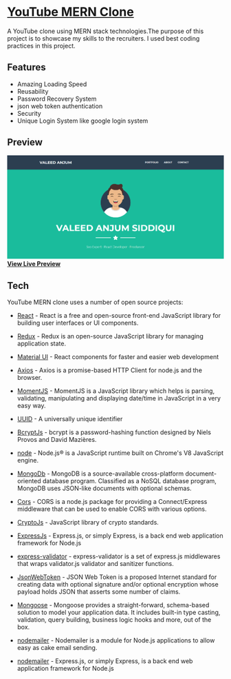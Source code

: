 # [YouTube MERN Clone](https://valeedanjum.github.io/yourportfolio/)

A YouTube clone using MERN stack technologies.The purpose of this project is to showcase my skills to the recruiters. I used best coding practices in this project.

## Features

- Amazing Loading Speed
- Reusability
- Password Recovery System
- json web token authentication
- Security
- Unique Login System like google login system

## Preview

[![YourPortfolio Preview](https://raw.githubusercontent.com/ValeedAnjum/yourportfolio/master/public/img/yourportfolio.png)](https://valeedanjum.github.io/yourportfolio/)
**[View Live Preview](https://valeedanjum.github.io/home/)**

## Tech

YouTube MERN clone uses a number of open source projects:

- [React](https://reactjs.org/) - React is a free and open-source front-end JavaScript library for building user interfaces or UI components.

- [Redux](https://redux.js.org/) - Redux is an open-source JavaScript library for managing application state.

- [Material UI](https://material-ui.com/) - React components for faster and easier web development

- [Axios](https://www.npmjs.com/package/axios) - Axios is a promise-based HTTP Client for node.js and the browser.

- [MomentJS](https://momentjs.com/) - MomentJS is a JavaScript library which helps is parsing, validating, manipulating and displaying date/time in JavaScript in a very easy way.

- [UUID](https://www.npmjs.com/package/uuid) - A universally unique identifier

- [BcryptJs](https://www.npmjs.com/package/bcryptjs) - bcrypt is a password-hashing function designed by Niels Provos and David Mazières.

- [node](https://nodejs.org/) - Node.js® is a JavaScript runtime built on Chrome's
  V8 JavaScript engine.

- [MongoDb](https://www.mongodb.com/) - MongoDB is a source-available cross-platform document-oriented database program. Classified as a NoSQL database program, MongoDB uses JSON-like documents with optional schemas.

- [Cors](https://www.npmjs.com/package/cors) - CORS is a node.js package for providing a Connect/Express middleware that can be used to enable CORS with various options.

- [CryptoJs](https://www.npmjs.com/package/crypto-js) - JavaScript library of crypto standards.

- [ExpressJs](https://expressjs.com/) - Express.js, or simply Express, is a back end web application framework for Node.js

- [express-validator](https://express-validator.github.io/docs/) - express-validator is a set of express.js middlewares that wraps validator.js validator and sanitizer functions.

- [JsonWebToken](https://www.npmjs.com/package/jsonwebtoken) - JSON Web Token is a proposed Internet standard for creating data with optional signature and/or optional encryption whose payload holds JSON that asserts some number of claims.

- [Mongoose](https://mongoosejs.com/) - Mongoose provides a straight-forward, schema-based solution to model your application data. It includes built-in type casting, validation, query building, business logic hooks and more, out of the box.

- [nodemailer](https://nodemailer.com/about/) - Nodemailer is a module for Node.js applications to allow easy as cake email sending.

- [nodemailer](https://expressjs.com/) - Express.js, or simply Express, is a back end web application framework for Node.js
